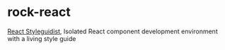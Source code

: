 # rock-react

[React Styleguidist](https://github.com/styleguidist/react-styleguidist), Isolated React component development environment with a living style guide
